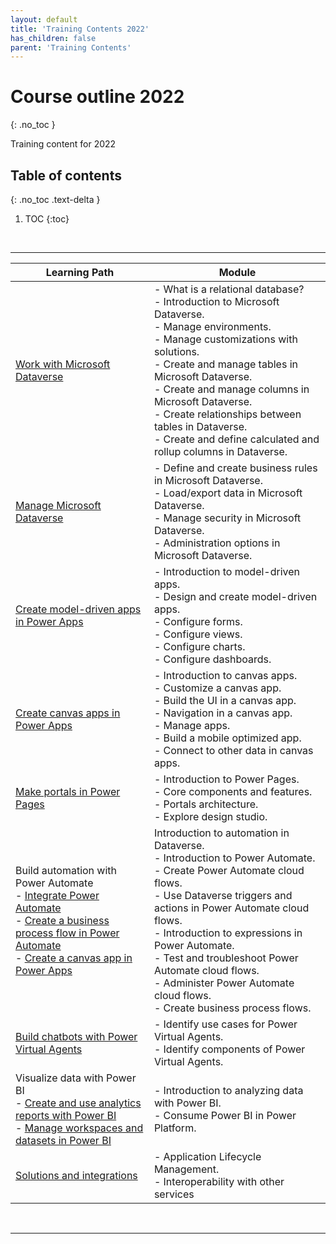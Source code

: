```yaml
---
layout: default
title: 'Training Contents 2022'
has_children: false
parent: 'Training Contents'
---
```



# Course outline 2022
{: .no_toc }



Training content for 2022

## Table of contents
{: .no_toc .text-delta }

1. TOC
{:toc}

<br/>

---

| Learning Path | Module |   
| --- | --- | 
| [Work with Microsoft Dataverse](https://learn.microsoft.com/en-us/training/paths/get-started-cds/) | - What is a relational database? <br> - Introduction to Microsoft Dataverse. <br> - Manage environments. <br> - Manage customizations with solutions. <br> - Create and manage tables in Microsoft Dataverse. <br> - Create and manage columns in Microsoft Dataverse. <br> - Create relationships between tables in Dataverse. <br> - Create and define calculated and rollup columns in Dataverse.|
| [Manage Microsoft Dataverse](https://learn.microsoft.com/en-us/training/paths/manage-permissions-administration-common-data-service/) | - Define and create business rules in Microsoft Dataverse. <br> - Load/export data in Microsoft Dataverse. <br> - Manage security in Microsoft Dataverse. <br> - Administration options in Microsoft Dataverse. |
| [Create model-driven apps in Power Apps](https://learn.microsoft.com/en-us/training/paths/create-app-models-business-processes/) | - Introduction to model-driven apps. <br> - Design and create model-driven apps. <br> - Configure forms. <br> - Configure views. <br> - Configure charts. <br> - Configure dashboards. |
| [Create canvas apps in Power Apps](https://learn.microsoft.com/en-us/training/paths/create-powerapps/) | - Introduction to canvas apps. <br> - Customize a canvas app. <br> - Build the UI in a canvas app. <br> - Navigation in a canvas app. <br> - Manage apps. <br> - Build a mobile optimized app. <br> - Connect to other data in canvas apps. |
| [Make portals in Power Pages](https://learn.microsoft.com/en-us/training/paths/get-started-power-apps-portals/) | - Introduction to Power Pages. <br> - Core components and features. <br> - Portals architecture. <br> - Explore design studio. |
| Build automation with Power Automate <br> - [Integrate Power Automate](https://learn.microsoft.com/en-us/training/paths/integrate-dataverse-power-automate/) <br> - [Create a business process flow in Power Automate](https://learn.microsoft.com/en-us/training/paths/create-business-process-flow/) <br> - [Create a canvas app in Power Apps](https://learn.microsoft.com/en-us/training/paths/create-business-process-flow/) | Introduction to automation in Dataverse. <br> - Introduction to Power Automate. <br> - Create Power Automate cloud flows. <br> - Use Dataverse triggers and actions in Power Automate cloud flows. <br> - Introduction to expressions in Power Automate. <br> - Test and troubleshoot Power Automate cloud flows. <br> - Administer Power Automate cloud flows. <br> - Create business process flows. |
| [Build chatbots with Power Virtual Agents](https://learn.microsoft.com/en-us/training/paths/work-power-virtual-agents/) | - Identify use cases for Power Virtual Agents. <br> - Identify components of Power Virtual Agents. |
| Visualize data with Power BI  <br> - [Create and use analytics reports with Power BI](https://learn.microsoft.com/en-us/training/paths/create-use-analytics-reports-power-bi/) <br> - [Manage workspaces and datasets in Power BI](https://learn.microsoft.com/en-us/training/paths/manage-workspaces-datasets-power-bi/) | - Introduction to analyzing data with Power BI. <br> - Consume Power BI in Power Platform. |
| [Solutions and integrations](https://learn.microsoft.com/en-us/training/paths/application-lifecycle-management/) | - Application Lifecycle Management. <br> - Interoperability with other services |

<br/>

---
